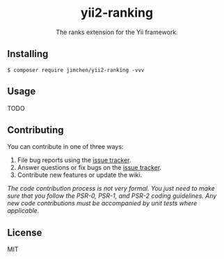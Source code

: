 <h1 align="center"> yii2-ranking </h1>

<p align="center"> The ranks extension for the Yii framework.</p>


## Installing

```shell
$ composer require jimchen/yii2-ranking -vvv
```

## Usage

TODO

## Contributing

You can contribute in one of three ways:

1. File bug reports using the [issue tracker](https://github.com/JimChenWYU/yii2-ranking/issues).
2. Answer questions or fix bugs on the [issue tracker](https://github.com/JimChenWYU/yii2-ranking/issues).
3. Contribute new features or update the wiki.

_The code contribution process is not very formal. You just need to make sure that you follow the PSR-0, PSR-1, and PSR-2 coding guidelines. Any new code contributions must be accompanied by unit tests where applicable._

## License

MIT